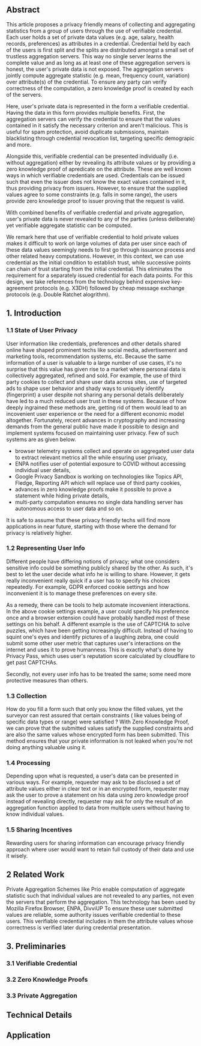 ## Abstract

This article proposes a privacy friendly means of collecting and aggregating statistics from a group of users through the use of verifiable credential. Each user holds a set of private data values (e.g. age, salary, health records, preferences) as attributes in a credential. Credential held by each of the users is first split and the splits are distributed amongst a small set of trustless aggregation servers. This way no single server learns the complete value and as long as at least one of these aggregation servers is honest, the user's private data is not exposed. The aggregation servers jointly compute aggregate statistic (e.g. mean, frequency count, variation) over attribute(s) of the credential. To ensure any party can verify correctness of the computation, a zero knowledge proof is created by each of the servers.

Here, user's private data is represented in the form a verifiable credential. Having the data in this form provides multiple benefits. First, the aggregation servers can verify the credential to ensure that the values contained in it satisfy the necessary criterion and aren't malicious. This is useful for spam protection, avoid duplicate submissions, maintain blacklisting through credential revocation list, targeting specific demograpic and more. 

Alongside this, verifiable credential can be presented individually (i.e. without aggregation) either by revealing its attribute values or by providing a zero knowledge proof of apredicate on the attribute. These are well known ways in which verifiable credentials are used. Credentials can be issued such that even the issuer does not know the exact values contained in it, thus providing privacy from issuers. However, to ensure that the supplied values agree to some constraints (e.g. falls in some range), the users provide zero knowledge proof to issuer proving that the request is valid.

With combined benefits of verifiable credential and private aggregation, user's private data is never revealed to any of the parties (unless deliberate) yet verifiable aggregate statistic can be computed.

We remark here that use of verifiable credential to hold private values makes it difficult to work on large volumes of data per user since each of these data values seemingly needs to first go through issuance process and other related heavy computations. However, in this context, we can use credential as the initial condition to establish trust, while successive points can chain of trust starting from the initial credential. This eliminates the requirement for a separately issued credential for each data points. For this design, we take references from the technology behind expensive key-agreement protocols (e.g. X3DH) followed by cheap message exchange protocols (e.g. Double Ratchet alogrithm).


## 1. Introduction

### 1.1  State of User Privacy

User information like credentials, preferences and other details shared online have shaped prominent techs like social media, advertisement and marketing tools, recommendation systems, etc. Because the same information of a user is valuable to a large number of use cases, it's no surprise that this value has given rise to a market where personal data is collectively aggregated, refined and sold. For example, the use of third party cookies to collect and share user data across sites, use of targeted ads to shape user behavior and shady ways to uniquely identify (fingerprint) a user despite not sharing any personal details deliberately have led to a much reduced user trust in these systems. Because of how deeply ingrained these methods are, getting rid of them would lead to an incovenient user experience or the need for a different economic model altogether. Fortunately, recent advances in cryptography and increasing demands from the general public have made it possible to design and implement systems focused on maintaining user privacy. Few of such systems are as given below. 

- browser telemetry systems collect and operate on aggregated user data to extract relevant metrics all the while ensuring user privacy, 
- ENPA notifies user of potential exposure to COVID without accessing individual user details,
- Google Privacy Sandbox is working on technologies like Topics API, Fledge, Reporting API which will replace use of third party cookies,
- advances in zero knowledge proofs make it possible to prove a statement while hiding private details, 
- multi-party computation ensures no single data handling server has autonomous access to user data and so on. 

It is safe to assume that these privacy friendly techs will find more applications in near future, starting with those where the demand for privacy is relatively higher.


### 1.2 Representing User Info

Different people have differing notions of privacy; what one considers sensitive info could be something publicly shared by the other. As such, it's best to let the user decide what info he is willing to share. However, it gets really inconvenient really quick if a user has to specify his choices repeatedly. For example, GDPR enforced cookie settings and how inconvenient it is to manage these preferences on every site.

As a remedy, there can be tools to help automate incovenient interactions. In the above cookie settings example, a user could specify his preference once and a browser extension could have probably handled most of these settings on his behalf. A different example is the use of CAPTCHA to solve puzzles, which have been getting increasingly difficult. Instead of having to squint one's eyes and identify pictures of a laughing zebra, one could submit some other user metric that captures user's interactions on the internet and uses it to prove humanness. This is exactly what's done by Privacy Pass, which uses user's reputation score calculated by cloudflare to get past CAPTCHAs. 

Secondly, not every user info has to be treated the same; some need more protective measures than others.

### 1.3 Collection

How do you fill a form such that only you know the filled values, yet the surveyor can rest assured that certain constraints ( like values being of specific data types or range) were satisfied ? With Zero Knowledge Proof, we can prove that the submitted values satisfy the supplied constraints and are also the same values whose encrypted form has been submitted. This method ensures that your private information is not leaked when you're not doing anything valuable using it. 

### 1.4 Processing

Depending upon what is requested, a user's data can be presented in various ways. For example, requester may ask to be disclosed a set of attribute values either in clear text or in an encrypted form, requester may ask the user to prove a statement on his data using zero knowledge proof instead of revealing directly, requester may ask for only the result of an aggregation function applied to data from multiple users without having to know individual values. 

### 1.5 Sharing Incentives

Rewarding users for sharing information can encourage privacy friendly approach where user would want to retain full custody of their data and use it wisely. 

## 2 Related Work

Private Aggregation Schemes like Prio enable computation of aggregate statistic such that individual values are not revealed to any parties, not even the servers that perform the aggregation. This technology has been used by Mozilla Firefox Browser, ENPA, DivviUP
To ensure these user submitted values are reliable, some authority issues verifiable credential to these users. This verifiable credential includes in them the attribute values whose correctness is verified later during credential presentation. 

## 3. Preliminaries

### 3.1 Verifiable Credential

### 3.2 Zero Knowledge Proofs

### 3.3 Private Aggregation

## Technical Details


## Application

